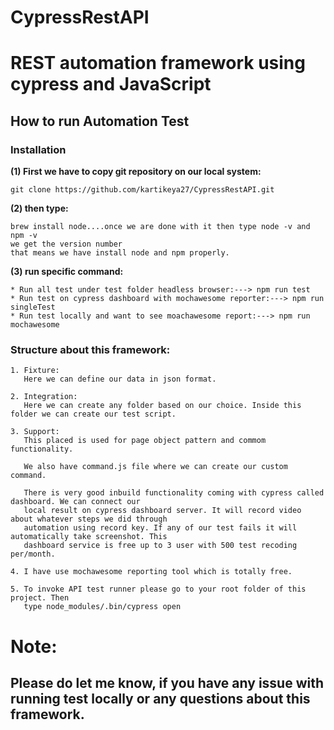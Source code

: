 # CypressRestAPI

# **REST automation framework using cypress and JavaScript** 

## **How to run Automation Test**

### **Installation**

**(1) First we have to copy git repository on our local system:**

```
git clone https://github.com/kartikeya27/CypressRestAPI.git

```
**(2) then type:** 

```
brew install node....once we are done with it then type node -v and npm -v
we get the version number 
that means we have install node and npm properly.

```
**(3) run specific command:** 
```
* Run all test under test folder headless browser:---> npm run test  
* Run test on cypress dashboard with mochawesome reporter:---> npm run singleTest
* Run test locally and want to see moachawesome report:---> npm run mochawesome

```
### **Structure about this framework:**
```
1. Fixture: 
   Here we can define our data in json format.
   
2. Integration:
   Here we can create any folder based on our choice. Inside this folder we can create our test script.
   
3. Support:
   This placed is used for page object pattern and commom functionality.
   
   We also have command.js file where we can create our custom command.
   
   There is very good inbuild functionality coming with cypress called dashboard. We can connect our
   local result on cypress dashboard server. It will record video about whatever steps we did through 
   automation using record key. If any of our test fails it will automatically take screenshot. This 
   dashboard service is free up to 3 user with 500 test recoding per/month.
   
4. I have use mochawesome reporting tool which is totally free.

5. To invoke API test runner please go to your root folder of this project. Then 
   type node_modules/.bin/cypress open

```
# **Note:**
## **Please do let me know, if you have any issue with running test locally or any questions about this framework.**

